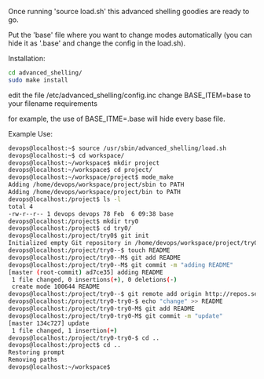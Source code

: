 
Once running 'source load.sh' this advanced shelling goodies are ready to go.

Put the 'base' file where you want to change modes automatically (you can hide it as '.base' and change the config in the load.sh).

Installation:

```bash
cd advanced_shelling/
sudo make install
```

edit the file /etc/advanced_shelling/config.inc
change BASE_ITEM=base to your filename requirements

for example, the use of BASE_ITME=.base will hide every base file.

Example Use:

```bash
devops@localhost:~$ source /usr/sbin/advanced_shelling/load.sh 
devops@localhost:~$ cd workspace/
devops@localhost:~/workspace$ mkdir project
devops@localhost:~/workspace$ cd project/
devops@localhost:~/workspace/project$ mode_make 
Adding /home/devops/workspace/project/sbin to PATH
Adding /home/devops/workspace/project/bin to PATH
devops@localhost:/project$ ls -l
total 4
-rw-r--r-- 1 devops devops 78 Feb  6 09:38 base
devops@localhost:/project$ mkdir try0
devops@localhost:/project$ cd try0/
devops@localhost:/project/try0$ git init
Initialized empty Git repository in /home/devops/workspace/project/try0/.git/
devops@localhost:/project/try0--$ touch README
devops@localhost:/project/try0--M$ git add README 
devops@localhost:/project/try0--M$ git commit -m "adding README"
[master (root-commit) ad7ce35] adding README
 1 file changed, 0 insertions(+), 0 deletions(-)
 create mode 100644 README
devops@localhost:/project/try0--$ git remote add origin http://repos.server.org/try0
devops@localhost:/project/try0-try0-$ echo "change" >> README 
devops@localhost:/project/try0-try0-M$ git add README 
devops@localhost:/project/try0-try0-M$ git commit -m "update"
[master 134c727] update
 1 file changed, 1 insertion(+)
devops@localhost:/project/try0-try0-$ cd ..
devops@localhost:/project$ cd ..
Restoring prompt
Removing paths
devops@localhost:~/workspace$
```

